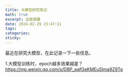 ```yaml
---
title: 大模型研究笔记
math: true
excerpt: 这是摘要
date: 2024-02-29 23:47:11
tags:
categories:
sticky:
---
```

最近在研究大模型，在此记录一下一些信息。

1.大模型训练时，epoch越多效果越差？ https://mp.weixin.qq.com/s/DBP_eafGeKMEuSIma9Z9Tg

